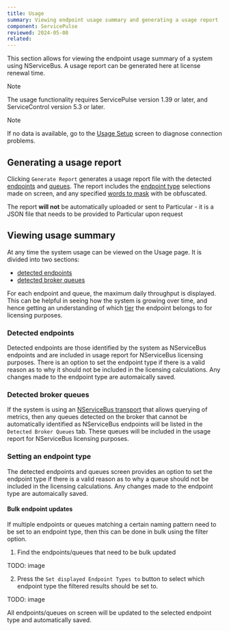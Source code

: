 ```yaml
---
title: Usage
summary: Viewing endpoint usage summary and generating a usage report
component: ServicePulse
reviewed: 2024-05-08
related:
---
```


This section allows for viewing the endpoint usage summary of a system using NServiceBus.
A usage report can be generated here at license renewal time.

> [!NOTE]
> The usage functionality requires ServicePulse version 1.39 or later, and ServiceControl version 5.3 or later.

> [!NOTE]
> If no data is available, go to the [Usage Setup](usage-config.md) screen to diagnose connection problems.

## Generating a usage report

Clicking `Generate Report` generates a usage report file with the detected [endpoints](#viewing-usage-summary-detected-endpoints) and [queues](#viewing-usage-summary-detected-broker-queues). The report includes the [endpoint type](#viewing-usage-summary-setting-an-endpoint-type) selections made on screen, and any specified [words to mask](usage-config.md#report-masks) with be obfuscated.

The report **will not** be automatically uploaded or sent to Particular - it is a JSON file that needs to be provided to Particular upon request

## Viewing usage summary

At any time the system usage can be viewed on the Usage page. It is divided into two sections:

- [detected endpoints](#viewing-usage-summary-detected-endpoints)
- [detected broker queues](#viewing-usage-summary-detected-broker-queues)

For each endpoint and queue, the maximum daily throughput is displayed. This can be helpful in seeing how the system is growing over time, and hence getting an understanding of which [tier](https://particular.net/pricing) the endpoint belongs to for licensing purposes.

### Detected endpoints

Detected endpoints are those identified by the system as NServiceBus endpoints and are included in usage report for NServiceBus licensing purposes. There is an option to set the endpoint type if there is a valid reason as to why it should not be included in the licensing calculations. Any changes made to the endpoint type are automaically saved.

### Detected broker queues

If the system is using an [NServiceBus transport](./../transports) that allows querying of metrics, then any queues detected on the broker that cannot be automatically identified as NServiceBus endpoints will be listed in the `Detected Broker Queues` tab. These queues will be included in the usage report for NServiceBus licensing purposes.

### Setting an endpoint type

The detected endpoints and queues screen provides an option to set the endpoint type if there is a valid reason as to why a queue should not be included in the licensing calculations. Any changes made to the endpoint type are automaically saved.

#### Bulk endpoint updates

If multiple endpoints or queues matching a certain naming pattern need to be set to an endpoint type, then this can be done in bulk using the filter option.

1. Find the endpoints/queues that need to be bulk updated

TODO: image

2. Press the `Set displayed Endpoint Types to` button to select which endpoint type the filtered results should be set to.

TODO: image

All endpoints/queues on screen will be updated to the selected endpoint type and automatically saved.
